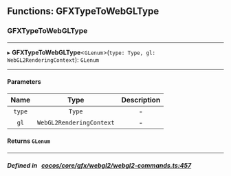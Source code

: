 ## Functions: GFXTypeToWebGLType

### GFXTypeToWebGLType


___
▸ **GFXTypeToWebGLType**<`GLenum`\>(`type: Type, gl: WebGL2RenderingContext`): `GLenum`
___


#### Parameters

| Name | Type | Description |
| :------: | :------: | :------: |
| `type` | `Type` | - |
| `gl` | `WebGL2RenderingContext` | - |

#### Returns `GLenum` 
___


##### Defined in &nbsp;   [cocos/core/gfx/webgl2/webgl2-commands.ts:457](https://github.com/cocos-creator/engine/blob/c7bf6b8a9/cocos/core/gfx/webgl2/webgl2-commands.ts#L457)&nbsp;
